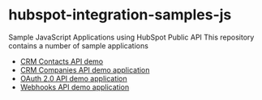 # hubspot-integration-samples-js
Sample JavaScript Applications using HubSpot Public API
This repository contains a number of sample applications
 - [CRM Contacts API demo](https://github.com/HubSpot/integration-examples-nodejs/tree/master/contacts-app)
 - [CRM Companies API demo application](https://github.com/HubSpot/integration-examples-nodejs/tree/master/companies-app)
 - [OAuth 2.0 API demo application](https://github.com/HubSpot/integration-examples-nodejs/tree/master/oauth-app)
 - [Webhooks API demo application](https://github.com/HubSpot/integration-examples-nodejs/tree/master/webhooks-app)
